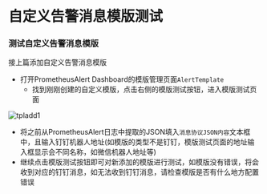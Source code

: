 # 自定义告警消息模版测试



### 测试自定义告警消息模版

接上篇添加自定义告警消息模版

* 打开PrometheusAlert Dashboard的模版管理页面`AlertTemplate`
  * 找到刚刚创建的自定义模版，点击右侧的模版测试按钮，进入模版测试页面

![tpladd1](https://gitee.com/feiyu563/PrometheusAlert/raw/master/doc/tpltest1.png)

* 将之前从PrometheusAlert日志中提取的JSON填入`消息协议JSON内容`文本框中，且输入钉钉机器人地址\(如模版的类型不是钉钉，模版测试页面的地址输入框显示会不同名称，如微信机器人地址等\)
* 继续点击模版测试按钮即可对新添加的模版进行测试，如模版没有错误，将会收到对应的钉钉消息，如无法收到钉钉消息，请检查模版是否有什么地方配置错误

